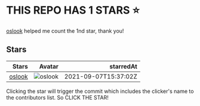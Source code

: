 # THIS REPO HAS 1 STARS ⭐️

[oslook](https://github.com/oslook) helped me count the 1nd star, thank you!

## Stars

| Stars | Avatar | starredAt |
| -----: |-----: | -----: |
| [oslook](https://github.com/oslook) | ![oslook](https://avatars.githubusercontent.com/u/6346865?s=64&u=5875914334b380ad5aa06af10d5692c4046ee5ee&v=4) | 2021-09-07T15:37:02Z |## Want to contribute?

Clicking the star will trigger the commit which includes the clicker's name to the contributors list. So CLICK THE STAR!